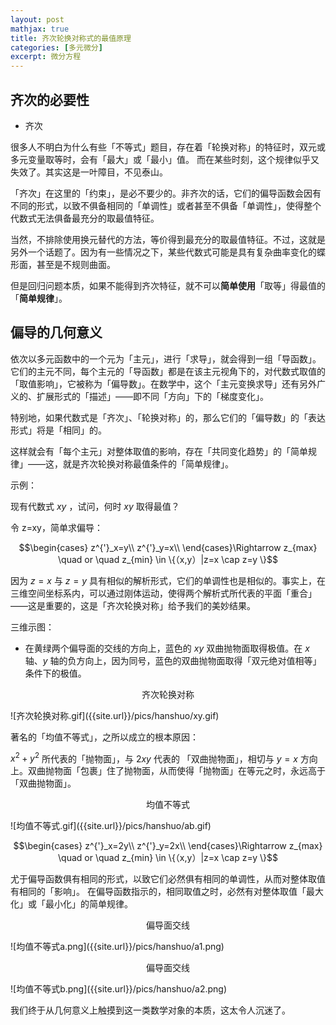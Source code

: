 ```yaml
---
layout: post
mathjax: true
title: 齐次轮换对称式的最值原理
categories: [多元微分]
excerpt: 微分方程
---
```



## 齐次的必要性

* 齐次

很多人不明白为什么有些「不等式」题目，存在着「轮换对称」的特征时，双元或多元变量取等时，会有「最大」或「最小」值。
而在某些时刻，这个规律似乎又失效了。其实这是一叶障目，不见泰山。

「齐次」在这里的「约束」，是必不要少的。非齐次的话，它们的偏导函数会因有不同的形式，以致不俱备相同的「单调性」或者甚至不俱备「单调性」，使得整个代数式无法俱备最充分的取最值特征。

当然，不排除使用换元替代的方法，等价得到最充分的取最值特征。不过，这就是另外一个话题了。因为有一些情况之下，某些代数式可能是具有复杂曲率变化的蝶形面，甚至是不规则曲面。

但是回归问题本质，如果不能得到齐次特征，就不可以**简单使用**「取等」得最值的「**简单规律**」。


## 偏导的几何意义

依次以多元函数中的一个元为「主元」，进行「求导」，就会得到一组「导函数」。它们的主元不同，每个主元的「导函数」都是在该主元视角下的，对代数式取值的「取值影响」，它被称为「偏导数」。在数学中，这个「主元变换求导」还有另外广义的、扩展形式的「描述」——即不同「方向」下的「梯度变化」。

特别地，如果代数式是「齐次」、「轮换对称」的，那么它们的「偏导数」的「表达形式」将是「相同」的。

这样就会有「每个主元」对整体取值的影响，存在「共同变化趋势」的「简单规律」——这，就是齐次轮换对称最值条件的「简单规律」。

示例：

现有代数式 $xy$ ，试问，何时 $xy$ 取得最值？

令 z=xy，简单求偏导：

$$\begin{cases}
z^{'}_x=y\\
z^{'}_y=x\\
\end{cases}\Rightarrow z_{max} \quad or \quad z_{min} \in \{（x,y）|z=x \cap z=y \}$$

因为 $z=x$ 与 $z=y$ 具有相似的解析形式，它们的单调性也是相似的。事实上，在三维空间坐标系内，可以通过刚体运动，使得两个解析式所代表的平面「重合」——这是重要的，这是「齐次轮换对称」给予我们的美妙结果。

三维示图：

- 在黄绿两个偏导面的交线的方向上，蓝色的 $xy$ 双曲抛物面取得极值。在 $x$ 轴、$y$ 轴的负方向上，因为同号，蓝色的双曲抛物面取得「双元绝对值相等」条件下的极值。


<p align="center">齐次轮换对称</p>
![齐次轮换对称.gif]({{site.url}}/pics/hanshuo/xy.gif)


著名的「均值不等式」，之所以成立的根本原因：

$x^2+y^2$ 所代表的「抛物面」，与 $2xy$ 代表的 「双曲抛物面」，相切与 $y=x$ 方向上。双曲抛物面「包裹」住了抛物面，从而使得「抛物面」在等元之时，永远高于「双曲抛物面」。

<p align="center">均值不等式</p>
![均值不等式.gif]({{site.url}}/pics/hanshuo/ab.gif)


$$\begin{cases}
z^{'}_x=2y\\
z^{'}_y=2x\\
\end{cases}\Rightarrow z_{max} \quad or \quad z_{min} \in \{（x,y）|z=x \cap z=y \}$$

尤于偏导函数俱有相同的形式，以致它们必然俱有相同的单调性，从而对整体取值有相同的「影响」。
在偏导函数指示的，相同取值之时，必然有对整体取值「最大化」或「最小化」的简单规律。

<p align="center">偏导面交线</p>
![均值不等式a.png]({{site.url}}/pics/hanshuo/a1.png)

<p align="center">偏导面交线</p>
![均值不等式b.png]({{site.url}}/pics/hanshuo/a2.png)


我们终于从几何意义上触摸到这一类数学对象的本质，这太令人沉迷了。